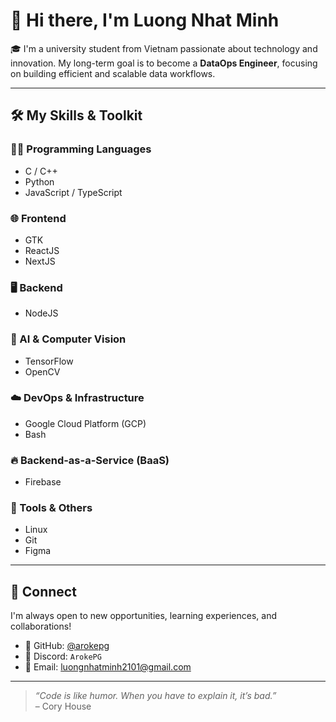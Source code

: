 # 👋 Hi there, I'm Luong Nhat Minh

🎓 I'm a university student from Vietnam passionate about technology and innovation. My long-term goal is to become a **DataOps Engineer**, focusing on building efficient and scalable data workflows.

---

## 🛠 My Skills & Toolkit

### 👨‍💻 Programming Languages  
- C / C++  
- Python  
- JavaScript / TypeScript  

### 🌐 Frontend  
- GTK  
- ReactJS  
- NextJS  

### 🖥 Backend  
- NodeJS  

### 🤖 AI & Computer Vision  
- TensorFlow  
- OpenCV  

### ☁️ DevOps & Infrastructure  
- Google Cloud Platform (GCP)  
- Bash  

### 🔥 Backend-as-a-Service (BaaS)  
- Firebase  

### 🧰 Tools & Others  
- Linux  
- Git  
- Figma  

---

## 🤝 Connect

I'm always open to new opportunities, learning experiences, and collaborations!

- 📂 GitHub: [@arokepg](https://github.com/arokepg)  
- 💬 Discord: `ArokePG`  
- 📧 Email: luongnhatminh2101@gmail.com  

---

> *“Code is like humor. When you have to explain it, it’s bad.”*  
> – Cory House

